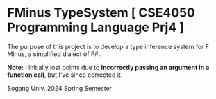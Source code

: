 # FMinus TypeSystem [ CSE4050 Programming Language Prj4 ]

The purpose of this project is to develop a type inference system for F Minus, a simplified dialect of F#.

**Note:** I initially lost points due to **incorrectly passing an argument in a function call**, but I've since corrected it.

Sogang Univ. 2024 Spring Semester
